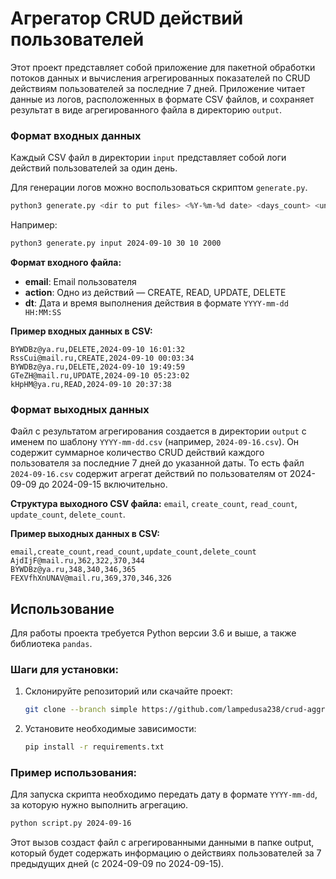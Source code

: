 
# Агрегатор CRUD действий пользователей

Этот проект представляет собой приложение для пакетной обработки потоков данных и вычисления агрегированных показателей по CRUD действиям пользователей за последние 7 дней. Приложение читает данные из логов, расположенных в формате CSV файлов, и сохраняет результат в виде агрегированного файла в директорию `output`.



### Формат входных данных

Каждый CSV файл в директории `input` представляет собой логи действий пользователей за один день. 

Для генерации логов можно воспользоваться скриптом `generate.py`.
```bash
python3 generate.py <dir to put files> <%Y-%m-%d date> <days_count> <unique emails count> <events count>
```
Например:
```bash
python3 generate.py input 2024-09-10 30 10 2000
```

**Формат входного файла:**
- **email**: Email пользователя
- **action**: Одно из действий — CREATE, READ, UPDATE, DELETE
- **dt**: Дата и время выполнения действия в формате `YYYY-mm-dd HH:MM:SS`

**Пример входных данных в CSV:**
```
BYWDBz@ya.ru,DELETE,2024-09-10 16:01:32
RssCui@mail.ru,CREATE,2024-09-10 00:03:34
BYWDBz@ya.ru,DELETE,2024-09-10 19:49:59
GTeZH@mail.ru,UPDATE,2024-09-10 05:23:02
kHpHM@ya.ru,READ,2024-09-10 20:37:38
```

### Формат выходных данных

Файл с результатом агрегирования создается в директории `output` с именем по шаблону `YYYY-mm-dd.csv` (например, `2024-09-16.csv`). Он содержит суммарное количество CRUD действий каждого пользователя за последние 7 дней до указанной даты. То есть файл `2024-09-16.csv` содержит агрегат действий по пользователям от 2024-09-09 до 2024-09-15 включительно.

**Структура выходного CSV файла:** `email`, `create_count`, `read_count`, `update_count`, `delete_count`.

**Пример выходных данных в CSV:**
```
email,create_count,read_count,update_count,delete_count
AjdIjF@mail.ru,362,322,370,344
BYWDBz@ya.ru,348,340,346,365
FEXVfhXnUNAV@mail.ru,369,370,346,326
```


## Использование

Для работы проекта требуется Python версии 3.6 и выше, а также библиотека `pandas`.

### Шаги для установки:

1. Склонируйте репозиторий или скачайте проект:

    ```bash
    git clone --branch simple https://github.com/lampedusa238/crud-aggregator.git
    ```

2. Установите необходимые зависимости:

    ```bash
    pip install -r requirements.txt
    ```


### Пример использования:
Для запуска скрипта необходимо передать дату в формате `YYYY-mm-dd`, за которую нужно выполнить агрегацию.

```bash
python script.py 2024-09-16
```

Этот вызов создаст файл с агрегированными данными в папке output, который будет содержать информацию о действиях пользователей за 7 предыдущих дней (с 2024-09-09 по 2024-09-15).